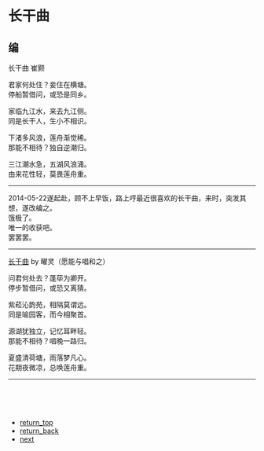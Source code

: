 长干曲
=========

编
---------------


长干曲 崔颢

君家何处住？妾住在横塘。<br>
停船暂借问，或恐是同乡。<br>

家临九江水，来去九江侧。<br>
同是长干人，生小不相识。<br>

下渚多风浪，莲舟渐觉稀。<br>
那能不相待？独自逆潮归。<br>

三江潮水急，五湖风浪涌。<br>
由来花性轻，莫畏莲舟重。<br>


--------------
2014-05-22遂起赴，顾不上早饭，路上哼最近很喜欢的长干曲，来时，突发其想，遂改编之。<br>
饿极了。<br>
唯一的收获吧。<br>
罢罢罢。<br>

---------------


[长干曲](https:////user.qzone.qq.com/610721578/blog/1400725590)
by 曜灵（愿能与唱和之）

<body>
问君何处去？蓬荜为卿开。<br>
停步暂借问，或恐又离猜。<br>

紫菘沁韵苑，相隔莫谓远。<br>
同是喻园客，而今相聚首。<br>

源湖犹独立，记忆耳畔轻。<br>
那能不相待？唱晚一路归。<br>

夏盛清荷塘，雨落梦凡心。<br>
花期夜微凉，总唤莲舟重。<br>
</body>

---------------
<br><br><br>
+ [return_top](./长干曲.html)<br>
+ [return_back](./Chap1.html)<br>
+ [next](./莫失莫忘.html)<br>

